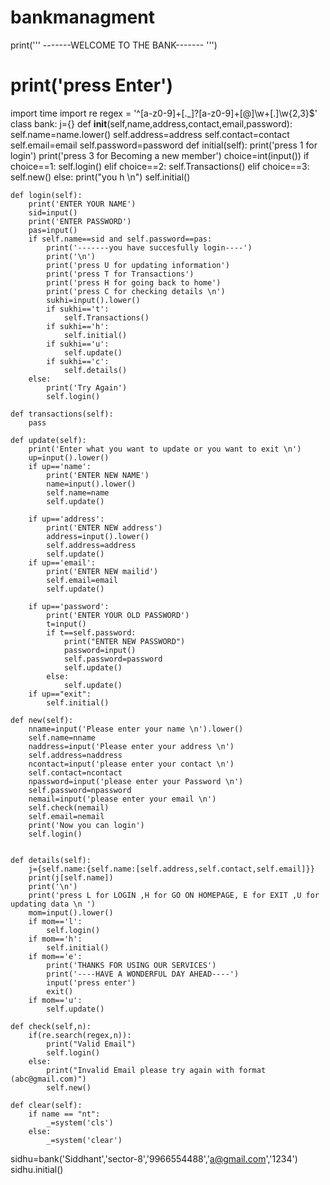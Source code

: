 # bankmanagment
print('''										-------WELCOME TO THE BANK-------																							''')
# print('press Enter')
import time
import re
regex = '^[a-z0-9]+[\._]?[a-z0-9]+[@]\w+[.]\w{2,3}$'
class bank:
	j={}
	def __init__(self,name,address,contact,email,password):
		self.name=name.lower()
		self.address=address
		self.contact=contact
		self.email=email
		self.password=password
	def initial(self):
		print('press 1 for login')
		print('press 3 for Becoming a new member')
		choice=int(input())
		if choice==1:
			self.login()
		elif choice==2:
			self.Transactions()
		elif choice==3:
			self.new()
		else:
			print("you h \n")
			self.initial()

	def login(self):
		print('ENTER YOUR NAME')
		sid=input()
		print('ENTER PASSWORD')
		pas=input()
		if self.name==sid and self.password==pas:
			print('-------you have succesfully login----')
			print('\n')
			print('press U for updating information')
			print('press T for Transactions')
			print('press H for going back to home')
			print('press C for checking details \n')
			sukhi=input().lower()
			if sukhi=='t':
				self.Transactions()
			if sukhi=='h':
				self.initial()
			if sukhi=='u':
				self.update()
			if sukhi=='c':
				self.details()
		else:
			print('Try Again')
			self.login()
	
	def transactions(self):
		pass

	def update(self):
		print('Enter what you want to update or you want to exit \n')
		up=input().lower()
		if up=='name':
			print('ENTER NEW NAME')
			name=input().lower()
			self.name=name
			self.update()

		if up=='address':
			print('ENTER NEW address')
			address=input().lower()
			self.address=address
			self.update()
		if up=='email':
			print('ENTER NEW mailid')
			self.email=email
			self.update()

		if up=='password':
			print('ENTER YOUR OLD PASSWORD')
			t=input()
			if t==self.password:
				print("ENTER NEW PASSWORD")
				password=input()
				self.password=password
				self.update()
			else:
				self.update()
		if up=="exit":
			self.initial()

	def new(self):
		nname=input('Please enter your name \n').lower()
		self.name=nname
		naddress=input('Please enter your address \n')
		self.address=naddress
		ncontact=input('please enter your contact \n')
		self.contact=ncontact
		npassword=input('please enter your Password \n')
		self.password=npassword
		nemail=input('please enter your email \n')
		self.check(nemail)
		self.email=nemail
		print('Now you can login')
		self.login()


	def details(self):
		j={self.name:{self.name:[self.address,self.contact,self.email]}}
		print(j[self.name])
		print('\n')
		print('press L for LOGIN ,H for GO ON HOMEPAGE, E for EXIT ,U for updating data \n ')
		mom=input().lower()
		if mom=='l':
			self.login()
		if mom=='h':
			self.initial()
		if mom=='e':
			print('THANKS FOR USING OUR SERVICES')
			print('----HAVE A WONDERFUL DAY AHEAD----')
			input('press enter')
			exit()
		if mom=='u':
			self.update()

	def check(self,n):  
	    if(re.search(regex,n)):  
	        print("Valid Email")
	        self.login()          
	    else:  
	        print("Invalid Email please try again with format (abc@gmail.com)") 
	        self.new() 
	        
    def clear(self):
		if name == "nt":
			_=system('cls')
		else:
			_=system('clear')

sidhu=bank('Siddhant','sector-8','9966554488','a@gmail.com','1234')
sidhu.initial()

